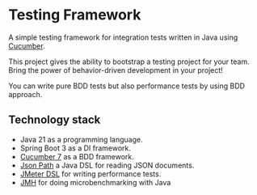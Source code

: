 # Testing Framework
A simple testing framework for integration tests written in Java using [Cucumber](https://cucumber.io/).

This project gives the ability to bootstrap a testing project for your team.
Bring the power of behavior-driven development in your project!

You can write pure BDD tests but also performance tests by using BDD approach.

## Technology stack

* Java 21 as a programming language.
* Spring Boot 3 as a DI framework.
* [Cucumber 7](https://cucumber.io/) as a BDD framework.
* [Json Path](https://github.com/json-path/JsonPath) a Java DSL for reading JSON documents.
* [JMeter DSL](https://abstracta.github.io/jmeter-java-dsl/) for writing performance tests.
* [JMH](https://github.com/openjdk/jmh) for doing microbenchmarking with Java
